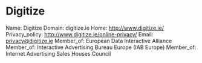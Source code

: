 
# Digitize

Name: Digitize
Domain: digitize.ie
Home: http://www.digitize.ie/
Privacy_policy: http://www.digitize.ie/online-privacy/
Email: privacy@digitize.ie
Member_of: European Data Interactive Alliance
Member_of: Interactive Advertising Bureau Europe (IAB Europe)
Member_of: Internet Advertising Sales Houses Council
